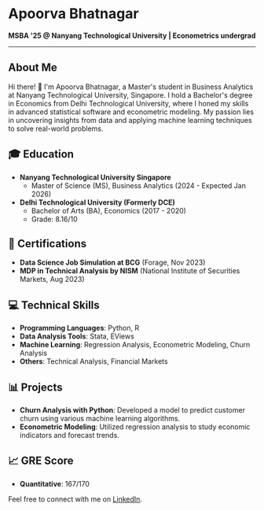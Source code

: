 # Apoorva Bhatnagar

**MSBA '25 @ Nanyang Technological University | Econometrics undergrad**

---

## About Me

Hi there! 👋 I'm Apoorva Bhatnagar, a Master's student in Business Analytics at Nanyang Technological University, Singapore. I hold a Bachelor's degree in Economics from Delhi Technological University, where I honed my skills in advanced statistical software and econometric modeling. My passion lies in uncovering insights from data and applying machine learning techniques to solve real-world problems.

## 🎓 Education
- **Nanyang Technological University Singapore**
  - Master of Science (MS), Business Analytics (2024 - Expected Jan 2026)
- **Delhi Technological University (Formerly DCE)**
  - Bachelor of Arts (BA), Economics (2017 - 2020)
  - Grade: 8.16/10

## 📜 Certifications
- **Data Science Job Simulation at BCG** (Forage, Nov 2023)
- **MDP in Technical Analysis by NISM** (National Institute of Securities Markets, Aug 2023)

## 💻 Technical Skills
- **Programming Languages**: Python, R
- **Data Analysis Tools**: Stata, EViews
- **Machine Learning**: Regression Analysis, Econometric Modeling, Churn Analysis
- **Others**: Technical Analysis, Financial Markets

## 📊 Projects
- **Churn Analysis with Python**: Developed a model to predict customer churn using various machine learning algorithms.
- **Econometric Modeling**: Utilized regression analysis to study economic indicators and forecast trends.

## 📈 GRE Score
- **Quantitative**: 167/170


Feel free to connect with me on [LinkedIn](https://www.linkedin.com/in/apoorva-bhatnagar).
